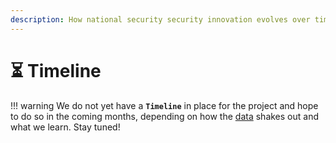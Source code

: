 ```yaml
---
description: How national security security innovation evolves over time.
---
```


# ⏳ Timeline

!!! warning
	We do not yet have a **`Timeline`** in place for the project and hope to do so in the coming months, depending on how the [data](data/ "mention") shakes out and what we learn. Stay tuned!

